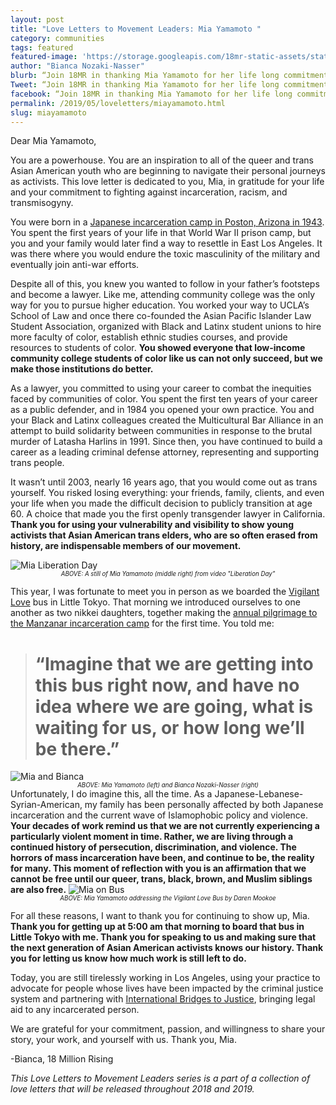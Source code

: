```yaml
---
layout: post
title: "Love Letters to Movement Leaders: Mia Yamamoto "
category: communities
tags: featured
featured-image: 'https://storage.googleapis.com/18mr-static-assets/static/images/featured/MYAMAMOTO_LL.png'
author: "Bianca Nozaki-Nasser"
blurb: “Join 18MR in thanking Mia Yamamoto for her life long commitment to fighting against incarceration, racism, and transmisogyny. ”
Tweet: “Join 18MR in thanking Mia Yamamoto for her life long commitment to fighting against incarceration, racism, and transmisogyny.”
facebook: “Join 18MR in thanking Mia Yamamoto for her life long commitment to fighting against incarceration, racism, and transmisogyny.”
permalink: /2019/05/loveletters/miayamamoto.html
slug: miayamamoto
---
```


Dear Mia Yamamoto,

You are a powerhouse. You are an inspiration to all of the queer and trans Asian American youth who are beginning to navigate their personal journeys as activists. This love letter is dedicated to you, Mia, in gratitude for your life and your commitment to fighting against incarceration, racism, and transmisogyny. 

You were born in a [Japanese incarceration camp in Poston, Arizona in 1943](http://www.janm.org/projects/clasc/poston.htm). You spent the first years of your life in that World War II prison camp, but you and your family would later find a way to resettle in East Los Angeles. It was there where you would endure the toxic masculinity of the military and eventually join anti-war efforts. 

Despite all of this, you knew you wanted to follow in your father’s footsteps and become a lawyer. Like me, attending community college was the only way for you to pursue higher education. You worked your way to UCLA’s School of Law and once there co-founded the Asian Pacific Islander Law Student Association, organized with Black and Latinx student unions to hire more faculty of color, establish ethnic studies courses, and provide resources to students of color. <b> You showed everyone that low-income community college students of color like us can not only succeed, but we make those institutions do better. </b>

As a lawyer, you committed to using your career to combat the inequities faced by communities of color. You spent the first ten years of your career as a public defender, and in 1984 you opened your own practice. You and your Black and Latinx colleagues created the Multicultural Bar Alliance in an attempt to build solidarity between communities in response to the brutal murder of Latasha Harlins in 1991. Since then, you have continued to build a career as a leading criminal defense attorney, representing and supporting trans people. 

It wasn’t until 2003, nearly 16 years ago, that you would come out as trans yourself. You risked losing everything: your friends, family, clients, and even your life when you made the difficult decision to publicly transition at age 60. A choice that made you the first openly transgender lawyer in California. <b>Thank you for using your vulnerability and visibility to show young activists that Asian American trans elders, who are so often erased from history,  are indispensable members of our movement. </b>

 <img src="https://storage.googleapis.com/18mr-static-assets/static/images/featured/Mia_LiberationDay.png" title="portrait" alt="Mia Liberation Day">
 <center><sub><sup><i>ABOVE: A still of Mia Yamamoto (middle right) from video "Liberation Day" </i></sup></sub></center> 

This year, I was fortunate to meet you in person as we boarded the [Vigilant Love](https://www.vigilantlove.org/who-we-are) bus in Little Tokyo. That morning we introduced ourselves to one another as two nikkei daughters, together making the [annual pilgrimage to the Manzanar incarceration camp](https://www.youtube.com/watch?v=AsmB7CTMSuo) for the first time. You told me:

 > # “Imagine that we are getting into this bus right now, and have no idea where we are going, what is waiting for us, or how long we’ll be there.” 

 <img src="https://storage.googleapis.com/18mr-static-assets/static/images/featured/MIA_BIANCA.png" title="portrait" alt="Mia and Bianca">
<center><sub><sup><i>ABOVE: Mia Yamamoto (left) and Bianca Nozaki-Nasser (right) </i></sup></sub></center> 
Unfortunately, I do imagine this, all the time. As a Japanese-Lebanese-Syrian-American, my family has been personally affected by both Japanese incarceration and the current wave of Islamophobic policy and violence. <b>Your decades of work remind us that we are not currently experiencing a particularly violent moment in time. Rather, we are living through a continued history of persecution, discrimination, and violence. The horrors of mass incarceration have been, and continue to be, the reality for many. This moment of reflection with you is an affirmation that we cannot be free until our queer, trans, black, brown, and Muslim siblings are also free.</b>


 <img src="https://storage.googleapis.com/18mr-static-assets/static/images/featured/Mia_Bus.jpg" title="portrait" alt="Mia on Bus">
 <center><sub><sup><i>ABOVE: Mia Yamamoto addressing the Vigilant Love Bus by Daren Mookoe </i></sup></sub></center> 

For all these reasons, I want to thank you for continuing to show up, Mia. <b>Thank you for getting up at 5:00 am that morning to board that bus in Little Tokyo with me. Thank you for speaking to us and making sure that the next generation of Asian American activists knows our history. Thank you for letting us know how much work is still left to do. </b>

Today, you are still tirelessly working in Los Angeles, using your practice to advocate for people whose lives have been impacted by the criminal justice system and partnering with [International Bridges to Justice](https://www.ibj.org/), bringing legal aid to any incarcerated person.

We are grateful for your commitment, passion, and willingness to share your story, your work, and yourself with us. Thank you, Mia. 

-Bianca, 18 Million Rising

<i>This Love Letters to Movement Leaders series is a part of a collection of love letters that will be released throughout 2018 and 2019.</i>
